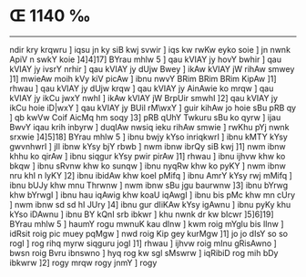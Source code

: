 # Œ 1140 ‰
---
ndir kry krqwru ] iqsu jn ky siB kwj svwir ] iqs kw rwKw eyko soie
] jn nwnk ApiV n swkY koie ]4]4]17] BYrau mhlw 5 ] qau kVIAY jy
hovY bwhir ] qau kVIAY jy ivsrY nrhir ] qau kVIAY jy dUjw Bwey ] ikAw
kVIAY jW rihAw smwey ]1] mwieAw moih kVy kiV picAw ] ibnu nwvY BRim
BRim BRim KipAw ]1] rhwau ] qau kVIAY jy dUjw krqw ] qau kVIAY jy
AinAwie ko mrqw ] qau kVIAY jy ikCu jwxY nwhI ] ikAw kVIAY jW
BrpUir smwhI ]2] qau kVIAY jy ikCu hoie iD|wxY ] qau kVIAY jy BUil
rM\wxY ] guir kihAw jo hoie sBu pRB qy ] qb kwVw Coif AicMq hm soqy
]3] pRB qUhY Twkuru sBu ko qyrw ] ijau BwvY iqau krih inbyrw ] duqIAw
nwsiq ieku rihAw smwie ] rwKhu pYj nwnk srxwie ]4]5]18] BYrau
mhlw 5 ] ibnu bwjy kYso inriqkwrI ] ibnu kMTY kYsy gwvnhwrI ] jIl ibnw
kYsy bjY rbwb ] nwm ibnw ibrQy siB kwj ]1] nwm ibnw khhu ko qirAw
] ibnu siqgur kYsy pwir pirAw ]1] rhwau ] ibnu ijhvw khw ko bkqw ]
ibnu sRvnw khw ko sunqw ] ibnu nyqRw khw ko pyKY ] nwm ibnw nru khI n
lyKY ]2] ibnu ibidAw khw koeI pMifq ] ibnu AmrY kYsy rwj mMifq ] ibnu
bUJy khw mnu Thrwnw ] nwm ibnw sBu jgu baurwnw ]3] ibnu bYrwg khw
bYrwgI ] ibnu hau iqAwig khw koaU iqAwgI ] ibnu bis pMc khw mn cUry ]
nwm ibnw sd sd hI JUry ]4] ibnu gur dIiKAw kYsy igAwnu ] ibnu pyKy khu
kYso iDAwnu ] ibnu BY kQnI srb ibkwr ] khu nwnk dr kw bIcwr
]5]6]19] BYrau mhlw 5 ] haumY rogu mwnuK kau dInw ] kwm roig mYglu
bis lInw ] idRsit roig pic muey pqMgw ] nwd roig Kip gey kurMgw ]1] jo
jo dIsY so so rogI ] rog rihq myrw siqguru jogI ]1] rhwau ] ijhvw roig
mInu gRisAwno ] bwsn roig Bvru ibnswno ] hyq rog kw sgl sMswrw ]
iqRibiD rog mih bDy ibkwrw ]2] rogy mrqw rogy jnmY ] rogy
####
